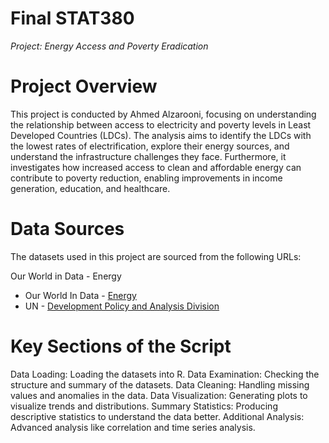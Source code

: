 # Final STAT380
*Project: Energy Access and Poverty Eradication*

# Project Overview

This project is conducted by Ahmed Alzarooni, focusing on understanding the relationship between access to electricity and poverty levels in Least Developed Countries (LDCs). The analysis aims to identify the LDCs with the lowest rates of electrification, explore their energy sources, and understand the infrastructure challenges they face. Furthermore, it investigates how increased access to clean and affordable energy can contribute to poverty reduction, enabling improvements in income generation, education, and healthcare.

# Data Sources

The datasets used in this project are sourced from the following URLs:

Our World in Data - Energy
 * Our World In Data - [Energy](https://ourworldindata.org/energy)
 * UN - [Development Policy and Analysis Division](https://www.un.org/development/desa/dpad/least-developed-country-category/ldc-data-retrieval.html)


# Key Sections of the Script

Data Loading: Loading the datasets into R.
Data Examination: Checking the structure and summary of the datasets.
Data Cleaning: Handling missing values and anomalies in the data.
Data Visualization: Generating plots to visualize trends and distributions.
Summary Statistics: Producing descriptive statistics to understand the data better.
Additional Analysis: Advanced analysis like correlation and time series analysis.

